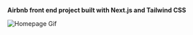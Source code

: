 **Airbnb front end project built with Next.js and Tailwind CSS**


![Homepage Gif](https://github.com/RyanKendrick/airbnb-clone/blob/master/public/github-imgs/Homepage.gif?raw=true)
